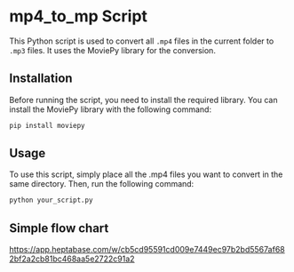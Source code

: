 # mp4_to_mp Script

This Python script is used to convert all `.mp4` files in the current folder to `.mp3` files. It uses the MoviePy library for the conversion.

## Installation

Before running the script, you need to install the required library. You can install the MoviePy library with the following command:

```bash
pip install moviepy
```

## Usage
To use this script, simply place all the .mp4 files you want to convert in the same directory. Then, run the following command:

```bash
python your_script.py
```

## Simple flow chart
https://app.heptabase.com/w/cb5cd95591cd009e7449ec97b2bd5567af682bf2a2cb81bc468aa5e2722c91a2
